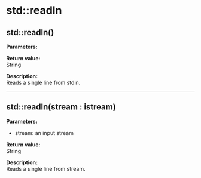 # std::readln

## std::readln()
**Parameters:**  

**Return value:**  
String  

**Description:**  
Reads a single line from stdin.

---

## std::readln(stream : istream)
**Parameters:**  
* stream: an input stream

**Return value:**  
String  

**Description:**  
Reads a single line from stream.